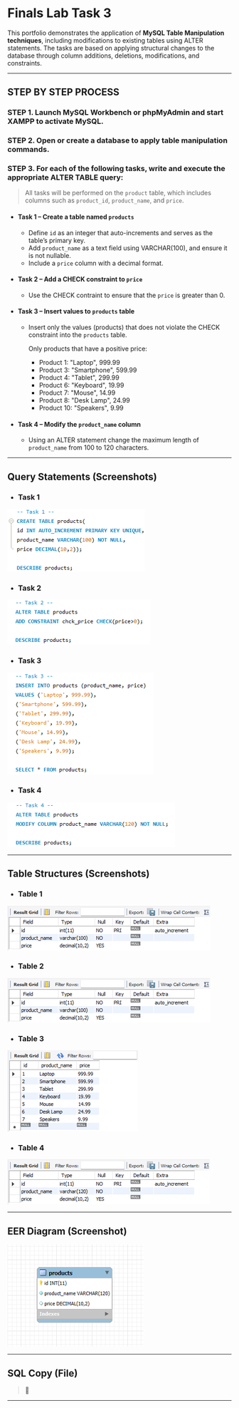 # Finals Lab Task 3
This portfolio demonstrates the application of **MySQL Table Manipulation techniques**, including modifications to existing tables using ALTER statements. The tasks are based on applying structural changes to the database through column additions, deletions, modifications, and constraints.

---

## STEP BY STEP PROCESS

### STEP 1. Launch MySQL Workbench or phpMyAdmin and start XAMPP to activate MySQL.

### STEP 2. Open or create a database to apply table manipulation commands.

### STEP 3. For each of the following tasks, write and execute the appropriate ALTER TABLE query:

> All tasks will be performed on the `product` table, which includes columns such as `product_id`, `product_name`, and `price`.

- #### Task 1 – Create a table named `products`
  - Define `id` as an integer that auto-increments and serves as the table’s primary key.
  - Add `product_name` as a text field using VARCHAR(100), and ensure it is not nullable.
  - Include a `price` column with a decimal format.

- #### Task 2 – Add a CHECK constraint to `price`
  - Use the CHECK contraint to ensure that the `price` is greater than 0.
    
- #### Task 3 – Insert values to `products` table
  - Insert only the values (products) that does not violate the CHECK constraint into the `products` table.
  
    Only products that have a positive price:
    - Product 1: "Laptop", 999.99
    - Product 3: "Smartphone", 599.99
    - Product 4: "Tablet", 299.99
    - Product 6: "Keyboard", 19.99
    - Product 7: "Mouse", 14.99
    - Product 8: "Desk Lamp", 24.99
    - Product 10: "Speakers", 9.99
    
- #### Task 4 – Modify the `product_name` column 
  - Using an ALTER statement change the maximum length of `product_name` from 100 to 120 characters. 

---

## Query Statements (Screenshots)
- ### Task 1
![screenshot](images/FLT3(T1).png)
- ### Task 2
![screenshot](images/FLT3(T2).png)
- ### Task 3
![screenshot](images/FLT3(T3).png)
- ### Task 4
![screenshot](images/FLT3(T4).png)

---

## Table Structures (Screenshots)
- ### Table 1
![screenshot](images/FLT3(tbl1).png)
- ### Table 2
![screenshot](images/FLT3(tbl1).png)
- ### Table 3
![screenshot](images/FLT3(tbl3).png)
- ### Table 4
![screenshot](images/FLT3(tbl4).png)

---

## EER Diagram (Screenshot)
![screenshot](images/FLT3(EER_Diagram).png)

---

## SQL Copy (File)
> 📂 

---



